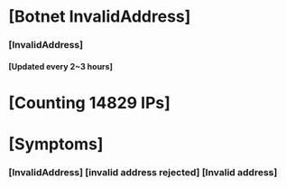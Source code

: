 # [Botnet InvalidAddress]
### [InvalidAddress]
#### [Updated every 2~3 hours]

# [Counting 14829 IPs]

# [Symptoms] 

###   [InvalidAddress] [invalid address rejected] [Invalid address]
